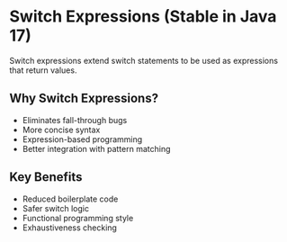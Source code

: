 # Switch Expressions (Stable in Java 17)

Switch expressions extend switch statements to be used as expressions that return values.

## Why Switch Expressions?
- Eliminates fall-through bugs
- More concise syntax
- Expression-based programming
- Better integration with pattern matching

## Key Benefits
- Reduced boilerplate code
- Safer switch logic
- Functional programming style
- Exhaustiveness checking